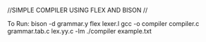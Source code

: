 //SIMPLE COMPILER USING FLEX AND BISON //

To Run:
bison -d grammar.y
flex lexer.l
gcc -o compiler compiler.c grammar.tab.c lex.yy.c -lm
./compiler example.txt